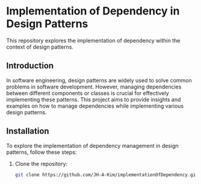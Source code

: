 # Implementation of Dependency in Design Patterns

This repository explores the implementation of dependency within the context of design patterns.

## Introduction

In software engineering, design patterns are widely used to solve common problems in software development. However, managing dependencies between different components or classes is crucial for effectively implementing these patterns. This project aims to provide insights and examples on how to manage dependencies while implementing various design patterns.

## Installation

To explore the implementation of dependency management in design patterns, follow these steps:

1. Clone the repository:

   ```bash
   git clone https://github.com/JH-A-Kim/implementationOfDependency.git
